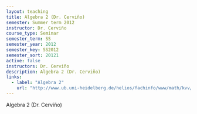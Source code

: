 ```yaml
---
layout: teaching
title: Algebra 2 (Dr. Cerviño)
semester: Summer term 2012
instructor: Dr. Cerviño
course_type: Seminar
semester_term: SS
semester_year: 2012
semester_key: SS2012
semester_sort: 20121
active: false
instructors: Dr. Cerviño
description: Algebra 2 (Dr. Cerviño)
links:
  - label: "Algebra 2"
    url: "http://www.ub.uni-heidelberg.de/helios/fachinfo/www/math/kvv/ss2012/g-9.htm"
---
```


Algebra 2 (Dr. Cerviño)

